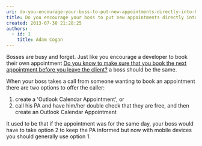 ```yaml
---
uri: do-you-encourage-your-boss-to-put-new-appointments-directly-into-his-phone
title: Do you encourage your boss to put new appointments directly into his phone?
created: 2013-07-30 21:28:25
authors:
  - id: 1
    title: Adam Cogan
---
```





<span class='intro'> <p>Bosses are busy and forget. Just like you encourage a developer to book their own appointment <a href="/do-you-know-to-make-sure-that-you-book-the-next-appointment-before-you-leave-the-client">Do you know to make sure that you book the next appointment before you leave the client?</a> a boss should be the same.</p>
                 </span>

<p>When your boss takes a call from someone wanting to book an appointment there are two options to offer the caller&#58;</p><ol><li>create a 'Outlook Calendar Appointment', or</li><li>call his PA and have him/her double check that they are free, and then create an Outlook Calendar Appointment</li></ol><p>It used to be that if the appointment was for the same day, your boss would have to take option 2 to keep the PA informed but now with mobile devices you should generally use option 1.</p>
            ​


